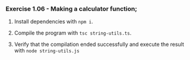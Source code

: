 ### Exercise 1.06 - Making a calculator function;

1. Install dependencies with `npm i`.

2. Compile the program with `tsc string-utils.ts`.

3. Verify that the compilation ended successfully and execute the result with `node string-utils.js`
